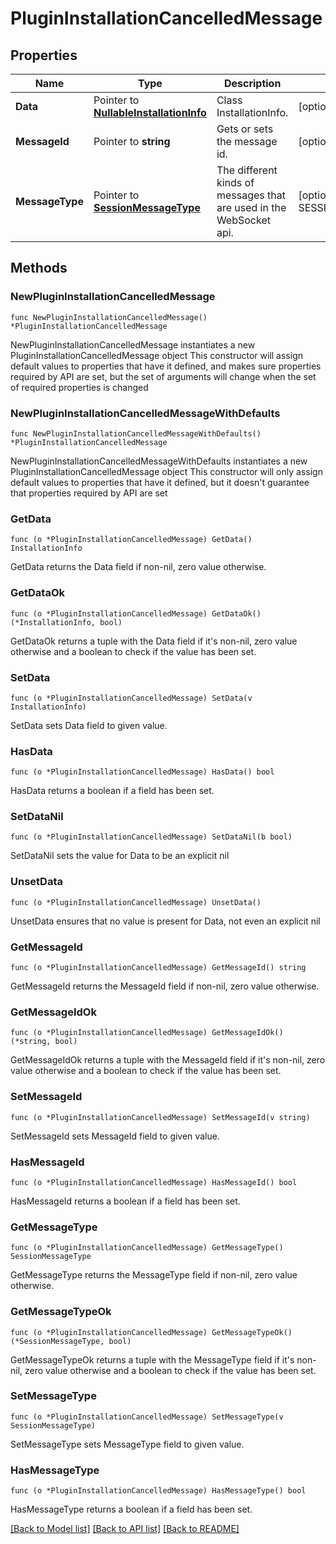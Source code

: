 # PluginInstallationCancelledMessage

## Properties

Name | Type | Description | Notes
------------ | ------------- | ------------- | -------------
**Data** | Pointer to [**NullableInstallationInfo**](InstallationInfo.md) | Class InstallationInfo. | [optional] 
**MessageId** | Pointer to **string** | Gets or sets the message id. | [optional] 
**MessageType** | Pointer to [**SessionMessageType**](SessionMessageType.md) | The different kinds of messages that are used in the WebSocket api. | [optional] [readonly] [default to SESSIONMESSAGETYPE_PACKAGE_INSTALLATION_CANCELLED]

## Methods

### NewPluginInstallationCancelledMessage

`func NewPluginInstallationCancelledMessage() *PluginInstallationCancelledMessage`

NewPluginInstallationCancelledMessage instantiates a new PluginInstallationCancelledMessage object
This constructor will assign default values to properties that have it defined,
and makes sure properties required by API are set, but the set of arguments
will change when the set of required properties is changed

### NewPluginInstallationCancelledMessageWithDefaults

`func NewPluginInstallationCancelledMessageWithDefaults() *PluginInstallationCancelledMessage`

NewPluginInstallationCancelledMessageWithDefaults instantiates a new PluginInstallationCancelledMessage object
This constructor will only assign default values to properties that have it defined,
but it doesn't guarantee that properties required by API are set

### GetData

`func (o *PluginInstallationCancelledMessage) GetData() InstallationInfo`

GetData returns the Data field if non-nil, zero value otherwise.

### GetDataOk

`func (o *PluginInstallationCancelledMessage) GetDataOk() (*InstallationInfo, bool)`

GetDataOk returns a tuple with the Data field if it's non-nil, zero value otherwise
and a boolean to check if the value has been set.

### SetData

`func (o *PluginInstallationCancelledMessage) SetData(v InstallationInfo)`

SetData sets Data field to given value.

### HasData

`func (o *PluginInstallationCancelledMessage) HasData() bool`

HasData returns a boolean if a field has been set.

### SetDataNil

`func (o *PluginInstallationCancelledMessage) SetDataNil(b bool)`

 SetDataNil sets the value for Data to be an explicit nil

### UnsetData
`func (o *PluginInstallationCancelledMessage) UnsetData()`

UnsetData ensures that no value is present for Data, not even an explicit nil
### GetMessageId

`func (o *PluginInstallationCancelledMessage) GetMessageId() string`

GetMessageId returns the MessageId field if non-nil, zero value otherwise.

### GetMessageIdOk

`func (o *PluginInstallationCancelledMessage) GetMessageIdOk() (*string, bool)`

GetMessageIdOk returns a tuple with the MessageId field if it's non-nil, zero value otherwise
and a boolean to check if the value has been set.

### SetMessageId

`func (o *PluginInstallationCancelledMessage) SetMessageId(v string)`

SetMessageId sets MessageId field to given value.

### HasMessageId

`func (o *PluginInstallationCancelledMessage) HasMessageId() bool`

HasMessageId returns a boolean if a field has been set.

### GetMessageType

`func (o *PluginInstallationCancelledMessage) GetMessageType() SessionMessageType`

GetMessageType returns the MessageType field if non-nil, zero value otherwise.

### GetMessageTypeOk

`func (o *PluginInstallationCancelledMessage) GetMessageTypeOk() (*SessionMessageType, bool)`

GetMessageTypeOk returns a tuple with the MessageType field if it's non-nil, zero value otherwise
and a boolean to check if the value has been set.

### SetMessageType

`func (o *PluginInstallationCancelledMessage) SetMessageType(v SessionMessageType)`

SetMessageType sets MessageType field to given value.

### HasMessageType

`func (o *PluginInstallationCancelledMessage) HasMessageType() bool`

HasMessageType returns a boolean if a field has been set.


[[Back to Model list]](../README.md#documentation-for-models) [[Back to API list]](../README.md#documentation-for-api-endpoints) [[Back to README]](../README.md)


